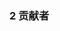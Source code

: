 ### 2 贡献者
<!-- readme: collaborators,contributors -start -->
<!-- readme: collaborators,contributors -end -->
